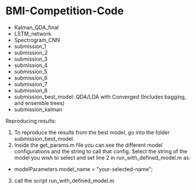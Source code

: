 # BMI-Competition-Code

 - Kalman_QDA_final
 - LSTM_network
 - Spectrogram_CNN
 - submission_1
 - submission_2
 - submission_3
 - submission_4
 - submission_5
 - submission_6
 - submission_7 
 - submission_8 
 - submission_best_model: QDA/LDA with Converged (Includes bagging, and ensemble trees)
 - submission_kalman

Reproducing results:
1) To reproduce the results from the best model, go into the folder submission_best_model.
2) Inside the get_params.m file you can see the different model configurations and the string to call that config. Select the string of the model you wish to select and set line 2 in run_with_defined_model.m as:
  - modelParameters.model_name = "your-selected-name";
3) call the script run_with_defined_model.m
